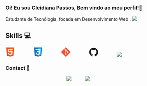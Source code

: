 ### Oi! Eu sou Cleidiana Passos, Bem vindo ao meu perfil!👋

<!--
**Cleidianaa/Cleidianaa** is a ✨ _special_ ✨ repository because its `README.md` (this file) appears on your GitHub profile.

Here are some ideas to get you started:

- 🔭 I’m currently working on ...
- 🌱 I’m currently learning ...
- 👯 I’m looking to collaborate on ...
- 🤔 I’m looking for help with ...
- 💬 Ask me about ...
- 📫 How to reach me: ...
- 😄 Pronouns: ...
- ⚡ Fun fact: ...
-->
Estudante de Tecnólogia, focada em Desenvolvimento Web . <img height="15" src="https://www.stepmap.de/img/flags/pt.svg">

 ## Skills :computer:
<p align="center">
 
 <img height="30" src="https://raw.githubusercontent.com/devicons/devicon/master/icons/html5/html5-original.svg">  &nbsp;&nbsp;&nbsp;&nbsp;&nbsp;&nbsp;&nbsp;&nbsp;&nbsp;&nbsp;&nbsp;&nbsp;&nbsp;
 <img height="30" src="https://raw.githubusercontent.com/devicons/devicon/master/icons/css3/css3-original.svg">
 &nbsp;&nbsp;&nbsp;&nbsp;&nbsp;&nbsp;&nbsp;&nbsp;&nbsp;&nbsp;&nbsp;&nbsp;&nbsp;
 <img height="30" src="https://raw.githubusercontent.com/devicons/devicon/master/icons/git/git-original.svg">
 &nbsp;&nbsp;&nbsp;&nbsp;&nbsp;&nbsp;&nbsp;&nbsp;&nbsp;&nbsp;&nbsp;&nbsp;&nbsp;
<img height="30" src="https://raw.githubusercontent.com/devicons/devicon/master/icons/github/github-original.svg"> &nbsp;&nbsp;&nbsp;&nbsp;&nbsp;&nbsp;&nbsp;&nbsp;&nbsp;&nbsp;&nbsp;&nbsp;&nbsp;
 <img height="30" src="https://cdn.jsdelivr.net/gh/devicons/devicon/icons/python/python-original.svg">  &nbsp;&nbsp;&nbsp;&nbsp;&nbsp;&nbsp;&nbsp;&nbsp;&nbsp;&nbsp;&nbsp;&nbsp;&nbsp;
 
  
    
    




### Contact :iphone:
<p align="center">
 <a href="https://www.instagram.com/cleidpassos/" target="_blank"><img src="https://img.shields.io/badge/-Instagram-%23E4405F?style=for-the-badge&logo=instagram&logoColor=white" target="_blank"></a>
     &nbsp;&nbsp;&nbsp;&nbsp;&nbsp;&nbsp;&nbsp;&nbsp;&nbsp;
<a href="https://www.linkedin.com/in/cleidiana-passos" target="_blank"><img src="https://img.shields.io/badge/-LinkedIn-%230077B5?style=for-the-badge&logo=linkedin&logoColor=white" target="_blank"></a> 
     &nbsp;&nbsp;&nbsp;&nbsp;&nbsp;&nbsp;&nbsp;&nbsp;&nbsp;




  


